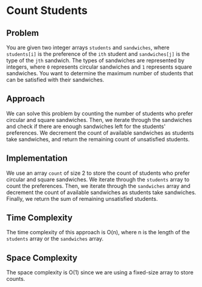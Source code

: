 # Count Students

## Problem

You are given two integer arrays `students` and `sandwiches`, where `students[i]` is the preference of the `ith` student and `sandwiches[j]` is the type of the `jth` sandwich. The types of sandwiches are represented by integers, where `0` represents circular sandwiches and `1` represents square sandwiches. You want to determine the maximum number of students that can be satisfied with their sandwiches.

## Approach

We can solve this problem by counting the number of students who prefer circular and square sandwiches. Then, we iterate through the sandwiches and check if there are enough sandwiches left for the students' preferences. We decrement the count of available sandwiches as students take sandwiches, and return the remaining count of unsatisfied students.

## Implementation

We use an array `count` of size 2 to store the count of students who prefer circular and square sandwiches. We iterate through the `students` array to count the preferences. Then, we iterate through the `sandwiches` array and decrement the count of available sandwiches as students take sandwiches. Finally, we return the sum of remaining unsatisfied students.

## Time Complexity

The time complexity of this approach is O(n), where n is the length of the `students` array or the `sandwiches` array.

## Space Complexity

The space complexity is O(1) since we are using a fixed-size array to store counts.

